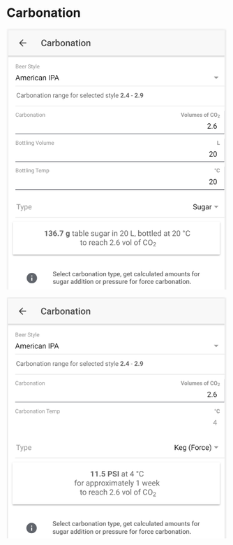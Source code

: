 # Carbonation

![Calculate sugar amount when carbonating with sugar](../.gitbook/assets/image%20%2830%29.png)

![Calculate carbonation preassure when force carbonating](../.gitbook/assets/image%20%2877%29.png)

